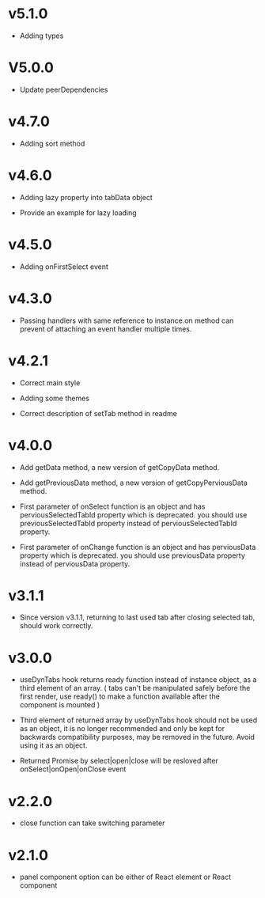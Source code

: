# v5.1.0

- Adding types

# V5.0.0

- Update peerDependencies

# v4.7.0

- Adding sort method

# v4.6.0

- Adding lazy property into tabData object

- Provide an example for lazy loading

# v4.5.0

- Adding onFirstSelect event

# v4.3.0

- Passing handlers with same reference to instance.on method can prevent of attaching an event handler multiple times.

# v4.2.1

- Correct main style

- Adding some themes

- Correct description of setTab method in readme

# v4.0.0

- Add getData method, a new version of getCopyData method.

- Add getPreviousData method, a new version of getCopyPerviousData method.

- First parameter of onSelect function is an object and has perviousSelectedTabId property which is deprecated. you should use previousSelectedTabId property instead of perviousSelectedTabId property.

- First parameter of onChange function is an object and has perviousData property which is deprecated. you should use previousData property instead of perviousData property.

# v3.1.1

- Since version v3.1.1, returning to last used tab after closing selected tab, should work correctly.

# v3.0.0

- useDynTabs hook returns ready function instead of instance object, as a third element of an array. ( tabs can't be manipulated safely before the first render, use ready() to make a function available after the component is mounted )

- Third element of returned array by useDynTabs hook should not be used as an object, it is no longer recommended and only be kept for backwards compatibility purposes, may be removed in the future. Avoid using it as an object.

- Returned Promise by select|open|close will be resloved after onSelect|onOpen|onClose event

# v2.2.0

- close function can take switching parameter

# v2.1.0

- panel component option can be either of React element or React component
